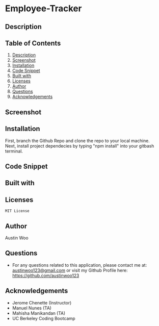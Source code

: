# Employee-Tracker

## Description




## Table of Contents
1. [Description](#description)
2. [Screenshot](#Screenshot)
3. [Installation](#Installation)
4. [Code Snippet](#code-snippet)
5. [Built with](#built-with)
6. [Licenses](#licenses)
7. [Author](#author)
8. [Questions](#Questions)
9. [Acknowledgements](#acknowledgements)

## Screenshot

## Installation
First, branch the Github Repo and clone the repo to your local machine. Next, install project dependecies by typing "npm install" into your gitbash terminal.

## Code Snippet


## Built with

## Licenses
    MIT License

## Author
   Austin Woo

## Questions

- For any questions related to this application, please contact me at: austinwoo123@gmail.com or visit my Github Profile here: https://github.com/austinwoo123
  
## Acknowledgements
- Jerome Chenette (Instructor)
- Manuel Nunes (TA)
- Mahisha Manikandan (TA)
- UC Berkeley Coding Bootcamp
